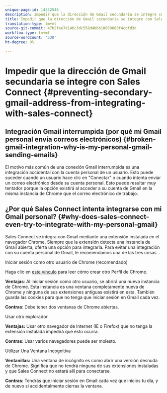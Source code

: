 ```yaml
---
unique-page-id: 14352546
description: Impedir que la dirección de Gmail secundaria se integre con Sales Connect - Marketo Docs - Documentación del producto
title: Impedir que la dirección de Gmail secundaria se integre con Sales Connect
translation-type: tm+mt
source-git-commit: 47b2fee7d146c3dc558d4bbb10070683f4cdfd3d
workflow-type: tm+mt
source-wordcount: '330'
ht-degree: 0%

---
```



# Impedir que la dirección de Gmail secundaria se integre con Sales Connect {#preventing-secondary-gmail-address-from-integrating-with-sales-connect}

## Integración Gmail interrumpida (por qué mi Gmail personal envía correos electrónicos) {#broken-gmail-integration-why-is-my-personal-gmail-sending-emails}

El motivo más común de una conexión Gmail interrumpida es una integración accidental con la cuenta personal de un usuario. Esto puede suceder cuando un usuario hace clic en &quot;Conectar&quot; o cuando intenta enviar un correo electrónico desde su cuenta personal. Esto puede resultar muy tentador porque la opción existirá al acceder a su cuenta de Gmail en la misma instancia de Chrome que el correo electrónico de trabajo.

## ¿Por qué Sales Connect intenta integrarse con mi Gmail personal? {#why-does-sales-connect-even-try-to-integrate-with-my-personal-gmail}

Sales Connect se integra con Gmail mediante una extensión instalada en el navegador Chrome. Siempre que la extensión detecta una instancia de Gmail abierta, oferta una opción para integrarla. Para evitar una integración con su cuenta personal de Gmail, le recomendamos una de las tres cosas...

Iniciar sesión como otro usuario de Chrome (recomendado)

Haga clic en [este vínculo](http://support.google.com/chrome/answer/2364824?hl=en) para leer cómo crear otro Perfil de Chrome.

**Ventajas**: Al iniciar sesión como otro usuario, se abrirá una nueva instancia de Chrome. Esta instancia es una ventana completamente nueva de Chrome y ninguna de sus extensiones antiguas existirá en esta. También guarda las cookies para que no tenga que iniciar sesión en Gmail cada vez.

**Contras**: Debe tener dos ventanas de Chrome abiertas.

Usar otro explorador

**Ventajas:** Usar otro navegador de Internet (IE o Firefox) que no tenga la extensión instalada impedirá que esto ocurra.

**Contras**: Usar varios navegadores puede ser molesto.

Utilizar Una Ventana Incognitiva

**Ventanillas:** Una ventana de incógnito es como abrir una versión desnuda de Chrome. Significa que no tendrá ninguna de sus extensiones instaladas y que Sales Connect no estará allí para conectarse.

**Contras**: Tendrás que iniciar sesión en Gmail cada vez que inicios tu día, y de nuevo si accidentalmente cierras la ventana.
